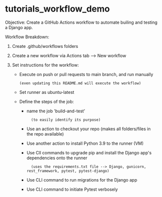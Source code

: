 # tutorials_workflow_demo

Objective:
  Create a GitHub Actions workflow to automate builing and testing a Django app.
  
 Workflow Breakdown:
  1. Create .github/workflows folders
  2. Create a new workflow via Actions tab --> New workflow
  3. Set instructions for the workflow:
      
      - Execute on push or pull requests to main branch, and run manually
      
            (even updating this README.md will execute the workflow) 
      
      - Set runner as ubuntu-latest
      
      - Define the steps of the job:
      
        - name the job 'build-and-test' 
        
                (to easily identify its purpose)  
      
        - Use an action to checkout your repo (makes all folders/files in the repo available)

        - Use another action to install Python 3.9 to the runner (VM)

        - Use ClI commands to upgrade pip and install the Django app's dependencies onto the runner 
        
                (uses the requirements.txt file --> Django, gunicorn, rest_framework, pytest, pytest-django)

        - Use CLI command to run migrations for the Django app

        - Use CLI command to initiate Pytest verbosely 

